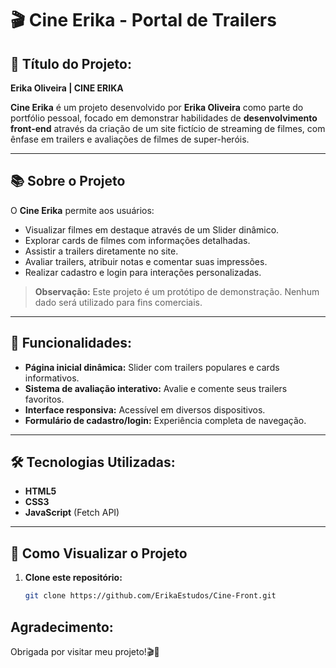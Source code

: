 # 🎬 Cine Erika - Portal de Trailers

## 🎯 Título do Projeto:

**Erika Oliveira | CINE ERIKA**

**Cine Erika** é um projeto desenvolvido por **Erika Oliveira** como parte do portfólio pessoal, focado em demonstrar habilidades de **desenvolvimento front-end** através da criação de um site fictício de streaming de filmes, com ênfase em trailers e avaliações de filmes de super-heróis.

---

## 📚 Sobre o Projeto

O **Cine Erika** permite aos usuários:

- Visualizar filmes em destaque através de um Slider dinâmico.
- Explorar cards de filmes com informações detalhadas.
- Assistir a trailers diretamente no site.
- Avaliar trailers, atribuir notas e comentar suas impressões.
- Realizar cadastro e login para interações personalizadas.

> **Observação:** Este projeto é um protótipo de demonstração. Nenhum dado será utilizado para fins comerciais.

---

## 📄 Funcionalidades:

- **Página inicial dinâmica:** Slider com trailers populares e cards informativos.
- **Sistema de avaliação interativo:** Avalie e comente seus trailers favoritos.
- **Interface responsiva:** Acessível em diversos dispositivos.
- **Formulário de cadastro/login:** Experiência completa de navegação.

---

## 🛠️ Tecnologias Utilizadas:

- **HTML5**
- **CSS3**
- **JavaScript** (Fetch API)

---

## 🧩 Como Visualizar o Projeto

1. **Clone este repositório:**

   ```bash
   git clone https://github.com/ErikaEstudos/Cine-Front.git
   ```

## Agradecimento:

Obrigada por visitar meu projeto!🎬🍿
